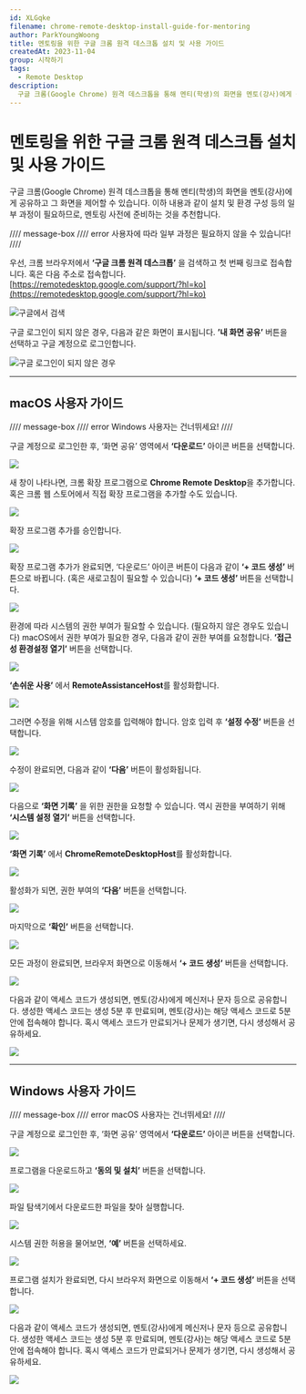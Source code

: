 ```yaml
---
id: XLGqke
filename: chrome-remote-desktop-install-guide-for-mentoring
author: ParkYoungWoong
title: 멘토링을 위한 구글 크롬 원격 데스크톱 설치 및 사용 가이드
createdAt: 2023-11-04
group: 시작하기
tags:
  - Remote Desktop
description: 
  구글 크롬(Google Chrome) 원격 데스크톱을 통해 멘티(학생)의 화면을 멘토(강사)에게 공유하고 그 화면을 제어할 수 있습니다. 설치 및 환경 구성 등의 일부 과정이 필요하므로, 멘토링 사전에 준비하는 것을 추천합니다.
---
```


# 멘토링을 위한 구글 크롬 원격 데스크톱 설치 및 사용 가이드

구글 크롬(Google Chrome) 원격 데스크톱을 통해 멘티(학생)의 화면을 멘토(강사)에게 공유하고 그 화면을 제어할 수 있습니다.
이하 내용과 같이 설치 및 환경 구성 등의 일부 과정이 필요하므로, 멘토링 사전에 준비하는 것을 추천합니다.

//// message-box //// error
사용자에 따라 일부 과정은 필요하지 않을 수 있습니다!
////

우선, 크롬 브라우저에서 **‘구글 크롬 원격 데스크톱’** 을 검색하고 첫 번째 링크로 접속합니다.
혹은 다음 주소로 접속합니다.
[https://remotedesktop.google.com/support/?hl=ko](https://remotedesktop.google.com/support/?hl=ko)

![구글에서 검색](./assets/s1.JPG)

구글 로그인이 되지 않은 경우, 다음과 같은 화면이 표시됩니다.
**’내 화면 공유’** 버튼을 선택하고 구글 계정으로 로그인합니다.

![구글 로그인이 되지 않은 경우](./assets/s2.JPG)

---

## macOS 사용자 가이드

//// message-box //// error
Windows 사용자는 건너뛰세요!
////

구글 계정으로 로그인한 후,
‘화면 공유’ 영역에서 **‘다운로드’** 아이콘 버튼을 선택합니다.

![](./assets/s3.JPG)

새 창이 나타나면, 크롬 확장 프로그램으로 **Chrome Remote Desktop**을 추가합니다.
혹은 크롬 웹 스토어에서 직접 확장 프로그램을 추가할 수도 있습니다.

![](./assets/s4.JPG)

확장 프로그램 추가를 승인합니다.

![](./assets/s5.JPG)

확장 프로그램 추가가 완료되면, ‘다운로드’ 아이콘 버튼이 다음과 같이 **‘+ 코드 생성’** 버튼으로 바뀝니다. (혹은 새로고침이 필요할 수 있습니다)
**’+ 코드 생성’** 버튼을 선택합니다.

![](./assets/s6.JPG)

환경에 따라 시스템의 권한 부여가 필요할 수 있습니다. (필요하지 않은 경우도 있습니다)
macOS에서 권한 부여가 필요한 경우, 다음과 같이 권한 부여를 요청합니다.
**’접근성 환경설정 열기’** 버튼을 선택합니다.

![](./assets/s7.JPG)

**‘손쉬운 사용’** 에서 **RemoteAssistanceHost**를 활성화합니다.

![](./assets/s8.JPG)

그러면 수정을 위해 시스템 암호를 입력해야 합니다.
암호 입력 후 **‘설정 수정’** 버튼을 선택합니다.

![](./assets/s9.JPG)

수정이 완료되면, 다음과 같이 **‘다음’** 버튼이 활성화됩니다.

![](./assets/s10.JPG)

다음으로 **‘화면 기록’** 을 위한 권한을 요청할 수 있습니다.
역시 권한을 부여하기 위해 **‘시스템 설정 열기’** 버튼을 선택합니다.

![](./assets/s11.JPG)

**‘화면 기록’** 에서 **ChromeRemoteDesktopHost**를 활성화합니다.

![](./assets/s12.JPG)

활성화가 되면, 권한 부여의 **‘다음’** 버튼을 선택합니다.

![](./assets/s13.JPG)

마지막으로 **‘확인’** 버튼을 선택합니다.

![](./assets/s14.JPG)

모든 과정이 완료되면, 브라우저 화면으로 이동해서 **‘+ 코드 생성’** 버튼을 선택합니다.

![](./assets/s6.JPG)

다음과 같이 액세스 코드가 생성되면, 멘토(강사)에게 메신저나 문자 등으로 공유합니다.
생성한 액세스 코드는 생성 5분 후 만료되며, 멘토(강사)는 해당 액세스 코드로 5분 안에 접속해야 합니다.
혹시 액세스 코드가 만료되거나 문제가 생기면, 다시 생성해서 공유하세요.

![](./assets/s15.JPG)

---

## Windows 사용자 가이드

//// message-box //// error
macOS 사용자는 건너뛰세요!
////

구글 계정으로 로그인한 후,
‘화면 공유’ 영역에서 **‘다운로드’** 아이콘 버튼을 선택합니다.

![](./assets/s16.JPG)

프로그램을 다운로드하고 **‘동의 및 설치’** 버튼을 선택합니다.

![](./assets/s17.JPG)

파일 탐색기에서 다운로드한 파일을 찾아 실행합니다.

![](./assets/s18.JPG)

시스템 권한 허용을 물어보면, **‘예’** 버튼을 선택하세요.

![](./assets/s19.JPG)

프로그램 설치가 완료되면, 다시 브라우저 화면으로 이동해서 **‘+ 코드 생성’** 버튼을 선택합니다.

![](./assets/s20.JPG)

다음과 같이 액세스 코드가 생성되면, 멘토(강사)에게 메신저나 문자 등으로 공유합니다.
생성한 액세스 코드는 생성 5분 후 만료되며, 멘토(강사)는 해당 액세스 코드로 5분 안에 접속해야 합니다.
혹시 액세스 코드가 만료되거나 문제가 생기면, 다시 생성해서 공유하세요.

![](./assets/s21.JPG)